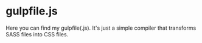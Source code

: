 # gulpfile.js
Here you can find my gulpfile(.js). It's just a simple compiler that transforms SASS files into CSS files.
